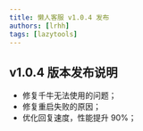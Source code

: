 ```yaml
---
title: 懒人客服 v1.0.4 发布
authors: [lrhh]
tags: [lazytools]
---
```


## v1.0.4 版本发布说明

* 修复千牛无法使用的问题；
* 修复重启失败的原因；
* 优化回复速度，性能提升 90%；